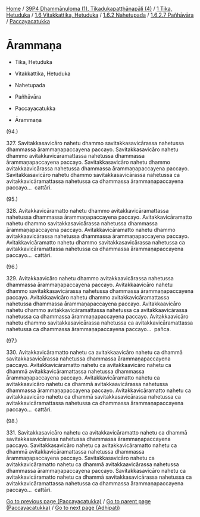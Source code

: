 
[Home](/) / [39P4 Dhammānuloma (1), Tikadukapaṭṭhānapāḷi (4)](../../../../../../39P4.md) / [1 Tika, Hetuduka](../../../../../1.md) / [1.6 Vitakkattika, Hetuduka](../../../../1.6.md) / [1.6.2 Nahetupada](../../../1.6.2.md) / [1.6.2.7 Pañhāvāra](../../1.6.2.7.md) / [Paccayacatukka](../Paccayacatukka.md)

# Ārammaṇa

* Tika, Hetuduka

* Vitakkattika, Hetuduka

* Nahetupada

* Pañhāvāra

* Paccayacatukka

* Ārammaṇa

(94.)

327\. Savitakkasavicāro nahetu dhammo savitakkasavicārassa nahetussa dhammassa ārammaṇapaccayena paccayo. Savitakkasavicāro nahetu dhammo avitakkavicāramattassa nahetussa dhammassa ārammaṇapaccayena paccayo. Savitakkasavicāro nahetu dhammo avitakkaavicārassa nahetussa dhammassa ārammaṇapaccayena paccayo. Savitakkasavicāro nahetu dhammo savitakkasavicārassa nahetussa ca avitakkavicāramattassa nahetussa ca dhammassa ārammaṇapaccayena paccayo…  cattāri.

(95.)

328\. Avitakkavicāramatto nahetu dhammo avitakkavicāramattassa nahetussa dhammassa ārammaṇapaccayena paccayo. Avitakkavicāramatto nahetu dhammo savitakkasavicārassa nahetussa dhammassa ārammaṇapaccayena paccayo. Avitakkavicāramatto nahetu dhammo avitakkaavicārassa nahetussa dhammassa ārammaṇapaccayena paccayo. Avitakkavicāramatto nahetu dhammo savitakkasavicārassa nahetussa ca avitakkavicāramattassa nahetussa ca dhammassa ārammaṇapaccayena paccayo…  cattāri.

(96.)

329\. Avitakkaavicāro nahetu dhammo avitakkaavicārassa nahetussa dhammassa ārammaṇapaccayena paccayo. Avitakkaavicāro nahetu dhammo savitakkasavicārassa nahetussa dhammassa ārammaṇapaccayena paccayo. Avitakkaavicāro nahetu dhammo avitakkavicāramattassa nahetussa dhammassa ārammaṇapaccayena paccayo. Avitakkaavicāro nahetu dhammo avitakkavicāramattassa nahetussa ca avitakkaavicārassa nahetussa ca dhammassa ārammaṇapaccayena paccayo. Avitakkaavicāro nahetu dhammo savitakkasavicārassa nahetussa ca avitakkavicāramattassa nahetussa ca dhammassa ārammaṇapaccayena paccayo…  pañca.

(97.)

330\. Avitakkavicāramatto nahetu ca avitakkaavicāro nahetu ca dhammā savitakkasavicārassa nahetussa dhammassa ārammaṇapaccayena paccayo. Avitakkavicāramatto nahetu ca avitakkaavicāro nahetu ca dhammā avitakkavicāramattassa nahetussa dhammassa ārammaṇapaccayena paccayo. Avitakkavicāramatto nahetu ca avitakkaavicāro nahetu ca dhammā avitakkaavicārassa nahetussa dhammassa ārammaṇapaccayena paccayo. Avitakkavicāramatto nahetu ca avitakkaavicāro nahetu ca dhammā savitakkasavicārassa nahetussa ca avitakkavicāramattassa nahetussa ca dhammassa ārammaṇapaccayena paccayo…  cattāri.

(98.)

331\. Savitakkasavicāro nahetu ca avitakkavicāramatto nahetu ca dhammā savitakkasavicārassa nahetussa dhammassa ārammaṇapaccayena paccayo. Savitakkasavicāro nahetu ca avitakkavicāramatto nahetu ca dhammā avitakkavicāramattassa nahetussa dhammassa ārammaṇapaccayena paccayo. Savitakkasavicāro nahetu ca avitakkavicāramatto nahetu ca dhammā avitakkaavicārassa nahetussa dhammassa ārammaṇapaccayena paccayo. Savitakkasavicāro nahetu ca avitakkavicāramatto nahetu ca dhammā savitakkasavicārassa nahetussa ca avitakkavicāramattassa nahetussa ca dhammassa ārammaṇapaccayena paccayo…  cattāri.

[Go to previous page (Paccayacatukka)](../Paccayacatukka.md) / [Go to parent page (Paccayacatukka)](../Paccayacatukka.md) / [Go to next page (Adhipati)](Adhipati.md)


